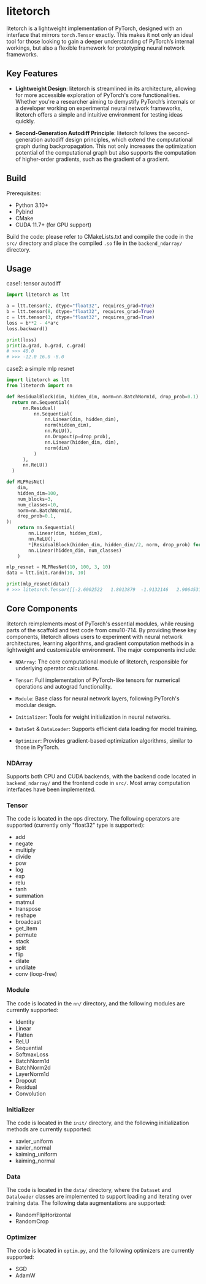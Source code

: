 # litetorch

litetorch is a lightweight implementation of PyTorch,
designed with an interface that mirrors `torch.Tensor` exactly.
This makes it not only an ideal tool for those looking to gain a deeper understanding of PyTorch’s internal workings,
but also a flexible framework for prototyping neural network frameworks.

## Key Features

* **Lightweight Design**: litetorch is streamlined in its architecture, allowing for more accessible exploration of PyTorch's core functionalities. Whether you're a researcher aiming to demystify PyTorch’s internals or a developer working on experimental neural network frameworks, litetorch offers a simple and intuitive environment for testing ideas quickly.

* **Second-Generation Autodiff Principle**: litetorch follows the second-generation autodiff design principles, which extend the computational graph during backpropagation. This not only increases the optimization potential of the computational graph but also supports the computation of higher-order gradients, such as the gradient of a gradient.

## Build

Prerequisites:

  * Python 3.10+
  * Pybind
  * CMake
  * CUDA 11.7+ (for GPU support)

Build the code: please refer to CMakeLists.txt and compile the code in the `src/` directory and place the compiled `.so` file in the `backend_ndarray/` directory.

## Usage

case1: tensor autodiff

  ```python
  import litetorch as ltt

  a = ltt.tensor(2, dtype="float32", requires_grad=True)
  b = ltt.tensor(8, dtype="float32", requires_grad=True)
  c = ltt.tensor(3, dtype="float32", requires_grad=True)
  loss = b**2 - 4*a*c
  loss.backward()

  print(loss)
  print(a.grad, b.grad, c.grad)
  # >>> 40.0
  # >>> -12.0 16.0 -8.0
  ```

case2: a simple mlp resnet

  ```python
  import litetorch as ltt
  from litetorch import nn

  def ResidualBlock(dim, hidden_dim, norm=nn.BatchNorm1d, drop_prob=0.1):
    return nn.Sequential(
        nn.Residual(
            nn.Sequential(
                nn.Linear(dim, hidden_dim),
                norm(hidden_dim),
                nn.ReLU(),
                nn.Dropout(p=drop_prob),
                nn.Linear(hidden_dim, dim),
                norm(dim)
            )
        ),
        nn.ReLU()
    )

  def MLPResNet(
      dim,
      hidden_dim=100,
      num_blocks=3,
      num_classes=10,
      norm=nn.BatchNorm1d,
      drop_prob=0.1,
  ):
      return nn.Sequential(
          nn.Linear(dim, hidden_dim),
          nn.ReLU(),
          *[ResidualBlock(hidden_dim, hidden_dim//2, norm, drop_prob) for _ in range(num_blocks)],
          nn.Linear(hidden_dim, num_classes)
      )

  mlp_resnet = MLPResNet(10, 100, 3, 10)
  data = ltt.init.randn(10, 10)

  print(mlp_resnet(data))
  # >>> litetorch.Tensor([[-2.6002522   1.8013879  -1.9132146   2.9064531   2.5027244   0.1097846 ...]])
  ```

## Core Components

litetorch reimplements most of PyTorch's essential modules, while reusing parts of the scaffold and test code from cmu10-714. By providing these key components, litetorch allows users to experiment with neural network architectures, learning algorithms, and gradient computation methods in a lightweight and customizable environment. The major components include:

  * `NDArray`: The core computational module of litetorch, responsible for underlying operator calculations.

  * `Tensor`: Full implementation of PyTorch-like tensors for numerical operations and autograd functionality.

  * `Module`: Base class for neural network layers, following PyTorch's modular design.

  * `Initializer`: Tools for weight initialization in neural networks.

  * `DataSet` & `DataLoader`: Supports efficient data loading for model training.

  * `Optimizer`: Provides gradient-based optimization algorithms, similar to those in PyTorch.

### NDArray

Supports both CPU and CUDA backends, with the backend code located in `backend_ndarray/` and the frontend code in `src/`. Most array computation interfaces have been implemented.

### Tensor

The code is located in the ops directory. The following operators are supported (currently only "float32" type is supported):

* add
* negate
* multiply
* divide
* pow
* log
* exp
* relu
* tanh
* summation
* matmul
* transpose
* reshape
* broadcast
* get_item
* permute
* stack
* split
* flip
* dilate
* undilate
* conv (loop-free)

### Module

The code is located in the `nn/` directory, and the following modules are currently supported:

* Identity
* Linear
* Flatten
* ReLU
* Sequential
* SoftmaxLoss
* BatchNorm1d
* BatchNorm2d
* LayerNorm1d
* Dropout
* Residual
* Convolution

### Initializer

The code is located in the `init/` directory, and the following initialization methods are currently supported:

* xavier_uniform
* xavier_normal
* kaiming_uniform
* kaiming_normal

### Data

The code is located in the `data/` directory, where the `Dataset` and `Dataloader` classes are implemented to support loading and iterating over training data. The following data augmentations are supported:

* RandomFlipHorizontal
* RandomCrop

### Optimizer

The code is located in `optim.py`, and the following optimizers are currently supported:

* SGD
* AdamW
